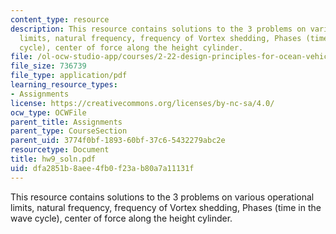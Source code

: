 ```yaml
---
content_type: resource
description: This resource contains solutions to the 3 problems on various operational
  limits, natural frequency, frequency of Vortex shedding, Phases (time in the wave
  cycle), center of force along the height cylinder.
file: /ol-ocw-studio-app/courses/2-22-design-principles-for-ocean-vehicles-13-42-spring-2005/dfa2851b8aee4fb0f23ab80a7a11131f_hw9_soln.pdf
file_size: 736739
file_type: application/pdf
learning_resource_types:
- Assignments
license: https://creativecommons.org/licenses/by-nc-sa/4.0/
ocw_type: OCWFile
parent_title: Assignments
parent_type: CourseSection
parent_uid: 3774f0bf-1893-60bf-37c6-5432279abc2e
resourcetype: Document
title: hw9_soln.pdf
uid: dfa2851b-8aee-4fb0-f23a-b80a7a11131f
---
```

This resource contains solutions to the 3 problems on various operational limits, natural frequency, frequency of Vortex shedding, Phases (time in the wave cycle), center of force along the height cylinder.